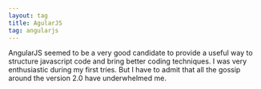 ```yaml
---
layout: tag
title: AgularJS
tag: angularjs
---
```


AngularJS seemed to be a very good candidate to provide a useful way to structure javascript code and bring better 
coding techniques. I was very enthusiastic during my first tries.
But I have to admit that all the gossip around the version 2.0 have underwhelmed me.